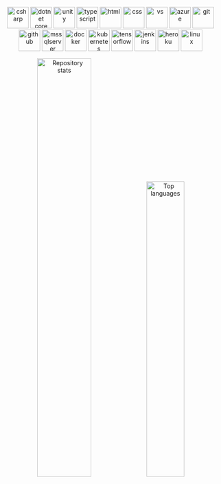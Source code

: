 <p align="center">  
  <img src="https://cdn.jsdelivr.net/gh/devicons/devicon/icons/csharp/csharp-original.svg" alt="csharp" width="50" />
  <img src="https://cdn.jsdelivr.net/gh/devicons/devicon/icons/dotnetcore/dotnetcore-original.svg" alt="dotnet core" width="50" />    
  <img src="https://cdn.jsdelivr.net/gh/devicons/devicon/icons/unity/unity-original.svg" alt="unity" width="50" />  
  <img src="https://cdn.jsdelivr.net/gh/devicons/devicon/icons/typescript/typescript-original.svg" alt="typescript" width="50" />
  <img src="https://cdn.jsdelivr.net/gh/devicons/devicon/icons/html5/html5-original.svg" alt="html" width="50" />
  <img src="https://cdn.jsdelivr.net/gh/devicons/devicon/icons/css3/css3-original.svg" alt="css" width="50" />  
  <img src="https://cdn.jsdelivr.net/gh/devicons/devicon/icons/visualstudio/visualstudio-plain.svg" alt="vs" width="50" />  
  <img src="https://cdn.jsdelivr.net/gh/devicons/devicon/icons/azure/azure-original.svg" alt="azure" width="50" />    
  <img src="https://cdn.jsdelivr.net/gh/devicons/devicon/icons/git/git-original.svg" alt="git" width="50" />
  <img src="https://cdn.jsdelivr.net/gh/devicons/devicon/icons/github/github-original.svg" alt="github" width="50" />  
  <img src="https://cdn.jsdelivr.net/gh/devicons/devicon/icons/microsoftsqlserver/microsoftsqlserver-plain.svg" alt="mssqlserver" width="50" />  
  <img src="https://cdn.jsdelivr.net/gh/devicons/devicon/icons/docker/docker-original.svg" alt="docker" width="50" />
  <img src="https://cdn.jsdelivr.net/gh/devicons/devicon/icons/kubernetes/kubernetes-plain.svg" alt="kubernetes" width="50" />
  <img src="https://cdn.jsdelivr.net/gh/devicons/devicon/icons/tensorflow/tensorflow-original.svg" alt="tensorflow" width="50" />
  <img src="https://cdn.jsdelivr.net/gh/devicons/devicon/icons/jenkins/jenkins-original.svg" alt="jenkins" width="50" />  
  <img src="https://cdn.jsdelivr.net/gh/devicons/devicon/icons/heroku/heroku-original.svg" alt="heroku" width="50" />
  <img src="https://cdn.jsdelivr.net/gh/devicons/devicon/icons/linux/linux-original.svg" alt="linux" width="50" />
</p>

<div align="center">
  <img src="https://github-readme-stats.vercel.app/api?username=mucnjakf&count_private=true&show_icons=true&theme=github_dark" alt="Repository stats" width="50%" />
  <img src="https://github-readme-stats.vercel.app/api/top-langs/?username=mucnjakf&layout=compact&theme=github_dark" alt="Top languages" width="42%" />
</div>
